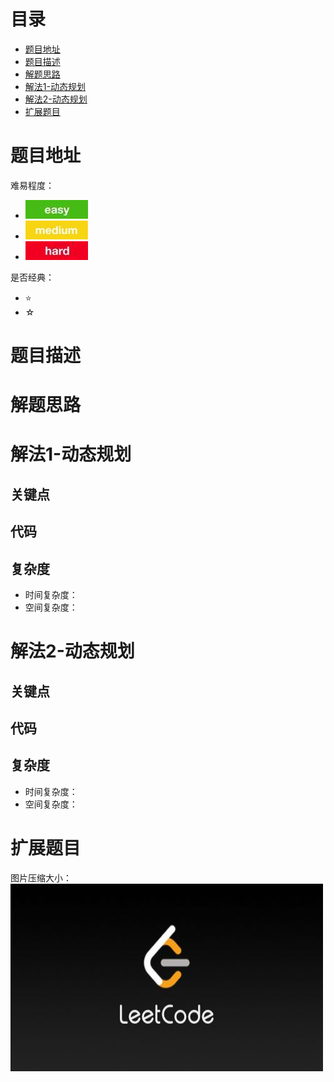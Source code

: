 # 目录
* [题目地址](#题目地址)
* [题目描述](#题目描述)
* [解题思路](#解题思路)
* [解法1-动态规划](#解法1-动态规划)
* [解法2-动态规划](#解法2-动态规划)
* [扩展题目](#扩展题目)



# 题目地址
难易程度：
- ![easy.jpg](../.images/easy.jpg)
- ![medium.jpg](../.images/medium.jpg)
- ![hard.jpg](../.images/hard.jpg)

是否经典：
- ⭐️
- ☆



# 题目描述



# 解题思路





# 解法1-动态规划
## 关键点



## 代码



## 复杂度
- 时间复杂度：
- 空间复杂度：


# 解法2-动态规划
## 关键点



## 代码



## 复杂度
- 时间复杂度：
- 空间复杂度：


# 扩展题目




图片压缩大小：
<img src="../.images/leetcode.jpeg" width="500" height="300">